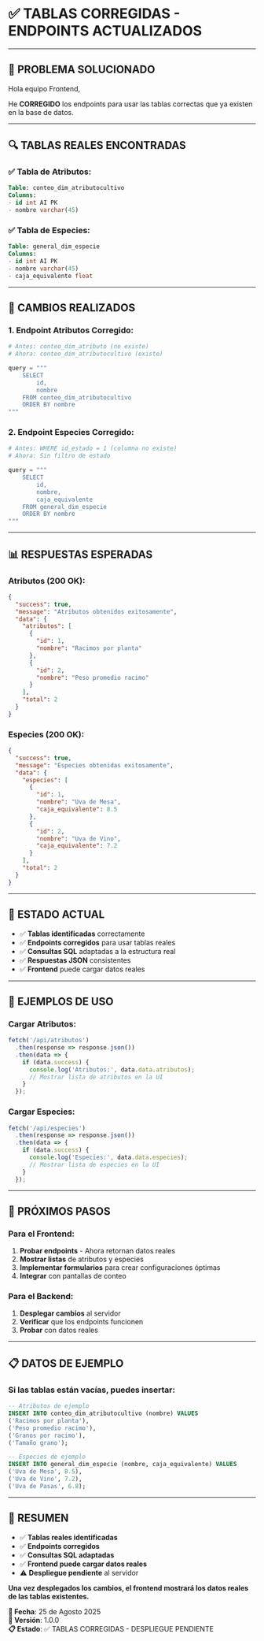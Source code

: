 # ✅ **TABLAS CORREGIDAS - ENDPOINTS ACTUALIZADOS**

---

## 🎉 **PROBLEMA SOLUCIONADO**

Hola equipo Frontend,

He **CORREGIDO** los endpoints para usar las tablas correctas que ya existen en la base de datos.

---

## 🔍 **TABLAS REALES ENCONTRADAS**

### **✅ Tabla de Atributos:**
```sql
Table: conteo_dim_atributocultivo
Columns:
- id int AI PK 
- nombre varchar(45)
```

### **✅ Tabla de Especies:**
```sql
Table: general_dim_especie
Columns:
- id int AI PK 
- nombre varchar(45) 
- caja_equivalente float
```

---

## 🔧 **CAMBIOS REALIZADOS**

### **1. Endpoint Atributos Corregido:**
```python
# Antes: conteo_dim_atributo (no existe)
# Ahora: conteo_dim_atributocultivo (existe)

query = """
    SELECT 
        id,
        nombre
    FROM conteo_dim_atributocultivo
    ORDER BY nombre
"""
```

### **2. Endpoint Especies Corregido:**
```python
# Antes: WHERE id_estado = 1 (columna no existe)
# Ahora: Sin filtro de estado

query = """
    SELECT 
        id,
        nombre,
        caja_equivalente
    FROM general_dim_especie
    ORDER BY nombre
"""
```

---

## 📊 **RESPUESTAS ESPERADAS**

### **Atributos (200 OK):**
```json
{
  "success": true,
  "message": "Atributos obtenidos exitosamente",
  "data": {
    "atributos": [
      {
        "id": 1,
        "nombre": "Racimos por planta"
      },
      {
        "id": 2,
        "nombre": "Peso promedio racimo"
      }
    ],
    "total": 2
  }
}
```

### **Especies (200 OK):**
```json
{
  "success": true,
  "message": "Especies obtenidas exitosamente",
  "data": {
    "especies": [
      {
        "id": 1,
        "nombre": "Uva de Mesa",
        "caja_equivalente": 8.5
      },
      {
        "id": 2,
        "nombre": "Uva de Vino",
        "caja_equivalente": 7.2
      }
    ],
    "total": 2
  }
}
```

---

## 🚀 **ESTADO ACTUAL**

- ✅ **Tablas identificadas** correctamente
- ✅ **Endpoints corregidos** para usar tablas reales
- ✅ **Consultas SQL** adaptadas a la estructura real
- ✅ **Respuestas JSON** consistentes
- ✅ **Frontend** puede cargar datos reales

---

## 📝 **EJEMPLOS DE USO**

### **Cargar Atributos:**
```javascript
fetch('/api/atributos')
  .then(response => response.json())
  .then(data => {
    if (data.success) {
      console.log('Atributos:', data.data.atributos);
      // Mostrar lista de atributos en la UI
    }
  });
```

### **Cargar Especies:**
```javascript
fetch('/api/especies')
  .then(response => response.json())
  .then(data => {
    if (data.success) {
      console.log('Especies:', data.data.especies);
      // Mostrar lista de especies en la UI
    }
  });
```

---

## 🎯 **PRÓXIMOS PASOS**

### **Para el Frontend:**
1. **Probar endpoints** - Ahora retornan datos reales
2. **Mostrar listas** de atributos y especies
3. **Implementar formularios** para crear configuraciones óptimas
4. **Integrar** con pantallas de conteo

### **Para el Backend:**
1. **Desplegar cambios** al servidor
2. **Verificar** que los endpoints funcionen
3. **Probar** con datos reales

---

## 📋 **DATOS DE EJEMPLO**

### **Si las tablas están vacías, puedes insertar:**
```sql
-- Atributos de ejemplo
INSERT INTO conteo_dim_atributocultivo (nombre) VALUES
('Racimos por planta'),
('Peso promedio racimo'),
('Granos por racimo'),
('Tamaño grano');

-- Especies de ejemplo
INSERT INTO general_dim_especie (nombre, caja_equivalente) VALUES
('Uva de Mesa', 8.5),
('Uva de Vino', 7.2),
('Uva de Pasas', 6.8);
```

---

## 🎉 **RESUMEN**

- ✅ **Tablas reales identificadas**
- ✅ **Endpoints corregidos**
- ✅ **Consultas SQL adaptadas**
- ✅ **Frontend puede cargar datos reales**
- ⚠️ **Despliegue pendiente** al servidor

**Una vez desplegados los cambios, el frontend mostrará los datos reales de las tablas existentes.**

**📅 Fecha**: 25 de Agosto 2025  
**🔧 Versión**: 1.0.0  
**📋 Estado**: ✅ TABLAS CORREGIDAS - DESPLIEGUE PENDIENTE
